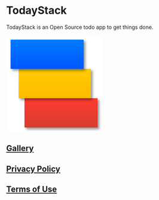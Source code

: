 # TodayStack

TodayStack is an Open Source todo app to get things done.

<img float="left" src=".media/todayStackIcon.png" width="256">

## [Gallery](GALLERY.md)

## [Privacy Policy](PRIVACY.md)

## [Terms of Use](TERMS.md)
